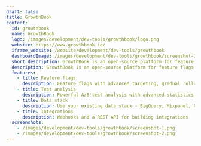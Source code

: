 ```yaml
---
draft: false
title: GrowthBook
content:
  id: growthbook
  name: GrowthBook
  logo: /images/development/dev-tools/growthbook/logo.png
  website: https://www.growthbook.io/
  iframe_website: /website/development/dev-tools/growthbook
  dashboardImage: /images/development/dev-tools/growthbook/screenshot-1.png
  short_description: GrowthBook is an open-source platform for feature flags and A/B tests that helps teams deploy code efficiently and analyze experiments
  description: GrowthBook is an open-source platform for feature flags and A/B tests that helps teams deploy code efficiently and analyze experiments. it is a modular solution that promotes feature flagging as an essential step in the development process and can be used as a full-stack platform, a plugin feature flagging tool, or an analysis engine.
  features:
    - title: Feature flags
      description: Feature flags with advanced targeting, gradual rollouts, and experiments
    - title: Test analysis
      description: Powerful A/B test analysis with advanced statistics (CUPED, Sequential testing, Bayesian, SRM checks, and more)
    - title: Data stack
      description: Use your existing data stack - BigQuery, Mixpanel, Redshift, Google Analytics, and more
    - title: Integrations
      description: Webhooks and a REST API for building integrations
  screenshots:
    - /images/development/dev-tools/growthbook/screenshot-1.png
    - /images/development/dev-tools/growthbook/screenshot-2.png
---
```

